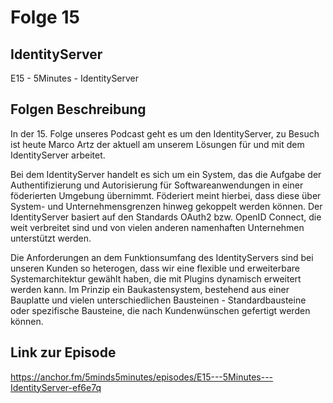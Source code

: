 # Folge 15

## IdentityServer

E15 - 5Minutes - IdentityServer

## Folgen Beschreibung

In der 15. Folge unseres Podcast geht es um den IdentityServer, zu Besuch ist heute Marco Artz der aktuell am unserem Lösungen für und mit dem IdentityServer arbeitet.

Bei dem IdentityServer handelt es sich um ein System, das die Aufgabe der Authentifizierung und Autorisierung für Softwareanwendungen in einer föderierten Umgebung übernimmt. Föderiert meint hierbei, dass diese über System- und Unternehmensgrenzen hinweg gekoppelt werden können. Der IdentityServer basiert auf den Standards OAuth2 bzw. OpenID Connect, die weit verbreitet sind und von vielen anderen namenhaften Unternehmen unterstützt werden.

Die Anforderungen an dem Funktionsumfang des IdentityServers sind bei unseren Kunden so heterogen, dass wir eine flexible und erweiterbare Systemarchitektur gewählt haben, die mit Plugins dynamisch erweitert werden kann. Im Prinzip ein Baukastensystem, bestehend aus einer Bauplatte und vielen unterschiedlichen Bausteinen - Standardbausteine oder spezifische Bausteine, die nach Kundenwünschen gefertigt werden können.

## Link zur Episode

<https://anchor.fm/5minds5minutes/episodes/E15---5Minutes---IdentityServer-ef6e7q>
